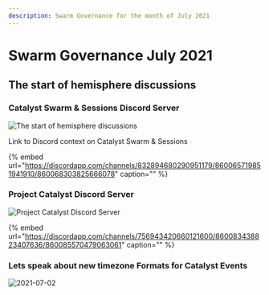 ```yaml
---
description: Swarm Governance for the month of July 2021
---
```


# Swarm Governance July 2021

## The start of hemisphere discussions

### Catalyst Swarm & Sessions Discord Server

![The start of hemisphere discussions](https://user-images.githubusercontent.com/25156451/124162622-8ec29b00-da96-11eb-90d7-4ec46dd4c48e.png)

Link to Discord context on Catalyst Swarm & Sessions

{% embed url="https://discordapp.com/channels/832894680290951179/860065719851941910/860068303825666078" caption="" %}

### Project Catalyst Discord Server

![Project Catalyst Discord Server](https://user-images.githubusercontent.com/25156451/124178932-fcc48d80-daa9-11eb-96db-74f2b33a1cdf.png)

{% embed url="https://discordapp.com/channels/756943420660121600/860083438823407636/860085570479063061" caption="" %}


### Lets speak about new timezone Formats for Catalyst Events

![2021-07-02](https://user-images.githubusercontent.com/25156451/124260874-199fa600-db28-11eb-95fd-37dfbe24dd6d.png)


